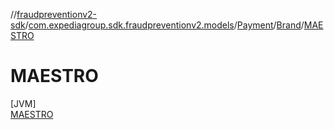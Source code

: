 //[fraudpreventionv2-sdk](../../../../../index.md)/[com.expediagroup.sdk.fraudpreventionv2.models](../../../index.md)/[Payment](../../index.md)/[Brand](../index.md)/[MAESTRO](index.md)

# MAESTRO

[JVM]\
[MAESTRO](index.md)

